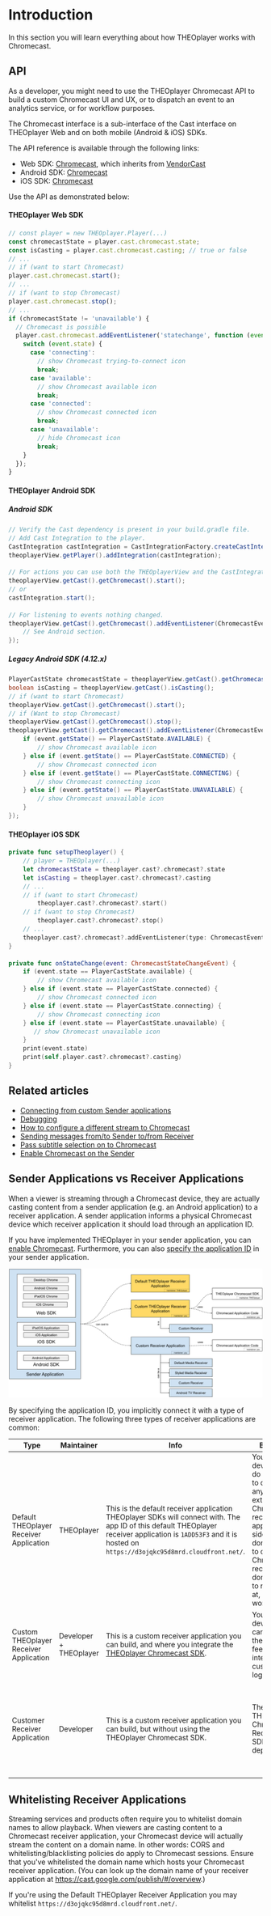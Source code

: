 # Introduction

In this section you will learn everything about how THEOplayer works with Chromecast.

## API

As a developer, you might need to use the THEOplayer Chromecast API to build a custom Chromecast UI and UX,
or to dispatch an event to an analytics service, or for workflow purposes.

The Chromecast interface is a sub-interface of the Cast interface on THEOplayer Web and on both mobile (Android & iOS) SDKs.

The API reference is available through the following links:

- Web SDK: [Chromecast](pathname:///theoplayer/v6/api-reference/web/interfaces/Chromecast.html), which inherits from [VendorCast](pathname:///theoplayer/v6/api-reference/web/interfaces/VendorCast.html)
- Android SDK: [Chromecast](pathname:///theoplayer/v6/api-reference/android/com/theoplayer/android/api/cast/chromecast/Chromecast.html)
- iOS SDK: [Chromecast](pathname:///theoplayer/v6/api-reference/ios/Protocols/Chromecast.html)

Use the API as demonstrated below:

#### THEOplayer Web SDK

```javascript
// const player = new THEOplayer.Player(...)
const chromecastState = player.cast.chromecast.state;
const isCasting = player.cast.chromecast.casting; // true or false
// ...
// if (want to start Chromecast)
player.cast.chromecast.start();
// ...
// if (want to stop Chromecast)
player.cast.chromecast.stop();
// ...
if (chromecastState != 'unavailable') {
  // Chromecast is possible
  player.cast.chromecast.addEventListener('statechange', function (event) {
    switch (event.state) {
      case 'connecting':
        // show Chromecast trying-to-connect icon
        break;
      case 'available':
        // show Chromecast available icon
        break;
      case 'connected':
        // show Chromecast connected icon
        break;
      case 'unavailable':
        // hide Chromecast icon
        break;
    }
  });
}
```

#### THEOplayer Android SDK

##### Android SDK

```java
// Verify the Cast dependency is present in your build.gradle file.
// Add Cast Integration to the player.
CastIntegration castIntegration = CastIntegrationFactory.createCastIntegration(theoplayerView);
theoplayerView.getPlayer().addIntegration(castIntegration);

// For actions you can use both the THEOplayerView and the CastIntegration object.
theoplayerView.getCast().getChromecast().start();
// or
castIntegration.start();

// For listening to events nothing changed.
theoplayerView.getCast().getChromecast().addEventListener(ChromecastEventTypes.STATECHANGE, event -> {
    // See Android section.
});
```

##### Legacy Android SDK (4.12.x)

```java
PlayerCastState chromecastState = theoplayerView.getCast().getChromecast().getState();
boolean isCasting = theoplayerView.getCast().isCasting();
// if (want to start Chromecast)
theoplayerView.getCast().getChromecast().start();
// if (Want to stop Chromecast)
theoplayerView.getCast().getChromecast().stop();
theoplayerView.getCast().getChromecast().addEventListener(ChromecastEventTypes.STATECHANGE, event -> {
    if (event.getState() == PlayerCastState.AVAILABLE) {
        // show Chromecast available icon
    } else if (event.getState() == PlayerCastState.CONNECTED) {
        // show Chromecast connected icon
    } else if (event.getState() == PlayerCastState.CONNECTING) {
        // show Chromecast connecting icon
    } else if (event.getState() == PlayerCastState.UNAVAILABLE) {
        // show Chromecast unavailable icon
    }
});
```

#### THEOplayer iOS SDK

```swift
private func setupTheoplayer() {
    // player = THEOplayer(...)
    let chromecastState = theoplayer.cast?.chromecast?.state
    let isCasting = theoplayer.cast?.chromecast?.casting
    // ...
    // if (want to start Chromecast)
        theoplayer.cast?.chromecast?.start()
    // if (want to stop Chromecast)
        theoplayer.cast?.chromecast?.stop()
    // ...
    theoplayer.cast?.chromecast?.addEventListener(type: ChromecastEventTypes.STATE_CHANGE, listener: onStateChange)
}

private func onStateChange(event: ChromecastStateChangeEvent) {
    if (event.state == PlayerCastState.available) {
        // show Chromecast available icon
    } else if (event.state == PlayerCastState.connected) {
        // show Chromecast connected icon
    } else if (event.state == PlayerCastState.connecting) {
        // show Chromecast connecting icon
    } else if (event.state == PlayerCastState.unavailable) {
       // show Chromecast unavailable icon
    }
    print(event.state)
    print(self.player.cast?.chromecast?.casting)
}
```

## Related articles

- [Connecting from custom Sender applications](../../../how-to-guides/03-cast/01-chromecast/01-connecting-from-custom-sender-applications.md)
- [Debugging](../../../how-to-guides/03-cast/01-chromecast/02-debugging.md)
- [How to configure a different stream to Chromecast](../../../how-to-guides/03-cast/01-chromecast/03-how-to-configure-to-a-different-stream.md)
- [Sending messages from/to Sender to/from Receiver](../../../how-to-guides/03-cast/01-chromecast/04-sending-messages-from-to-sender-to-from-receiver.md)
- [Pass subtitle selection on to Chromecast](../../../how-to-guides/03-cast/01-chromecast/05-pass-subtitle-section-on-to-chromecast.md)
- [Enable Chromecast on the Sender](../../../how-to-guides/03-cast/01-chromecast/06-enable-chromecast-on-the-sender.md)

## Sender Applications vs Receiver Applications

When a viewer is streaming through a Chromecast device, they are actually casting content from a sender application (e.g. an Android application) to a receiver application. A sender application informs a physical Chromecast device which receiver application it should load through an application ID.

If you have implemented THEOplayer in your sender application, you can [enable Chromecast](../../../how-to-guides/03-cast/01-chromecast/06-enable-chromecast-on-the-sender.md). Furthermore, you can also [specify the application ID](../../../how-to-guides/03-cast/01-chromecast/06-enable-chromecast-on-the-sender.md#custom-receiver-app) in your sender application.

![Casting approaches](../../../../../theoplayer/assets/img/casting-approaches.png 'Casting approaches')

By specifying the application ID, you implicitly connect it with a type of receiver application. The following three types of receiver applications are common:

| Type                                    | Maintainer             | Info                                                                                                                                                                                                               | Benefits                                                                                                                                                                                                      | Disadvantages                                                                                                                       |
| --------------------------------------- | ---------------------- | ------------------------------------------------------------------------------------------------------------------------------------------------------------------------------------------------------------------ | ------------------------------------------------------------------------------------------------------------------------------------------------------------------------------------------------------------- | ----------------------------------------------------------------------------------------------------------------------------------- |
| Default THEOplayer Receiver Application | THEOplayer             | This is the default receiver application THEOplayer SDKs will connect with. The app ID of this default THEOplayer receiver application is `1ADD53F3` and it is hosted on `https://d3ojqkc95d8mrd.cloudfront.net/`. | You (i.e. the developer) do not need to do anything extra on the Chromecast receiver application side. You don't need to create a Chromecast receiver, you don't need to register it at, ... - it just works. | You are limited w.r.t. customizing the UI and integrating custom logic.                                                             |
| Custom THEOplayer Receiver Application  | Developer + THEOplayer | This is a custom receiver application you can build, and where you integrate the [THEOplayer Chromecast SDK](../../../getting-started/01-sdks/06-chromecast/00-getting-started.md).                                | You (i.e. the developer) can adjust the look and feel, and integrate custom logic.                                                                                                                            | You need to create a Chromecast receiver, register it, maintain it, ...                                                             |
| Customer Receiver Application           | Developer              | This is a custom receiver application you can build, but without using the THEOplayer Chromecast SDK.                                                                                                              | The THEOplayer Chromecast Receiver SDK is not a dependency.                                                                                                                                                   | You are responsible for building and maintaining the receiver application, and its connection with the various sender applications. |

## Whitelisting Receiver Applications

Streaming services and products often require you to whitelist domain names to allow playback.
When viewers are casting content to a Chromecast receiver application, your Chromecast device
will actually stream the content on a domain name. In other words: CORS and whitelisting/blacklisting policies do apply to Chromecast sessions.
Ensure that you've whitelisted the domain name which hosts your Chromecast receiver application. (You can look up the domain name of your receiver application at https://cast.google.com/publish/#/overview.)

If you're using the Default THEOplayer Receiver Application you may whitelist `https://d3ojqkc95d8mrd.cloudfront.net/`.
